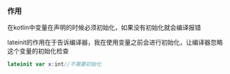 ### 作用

在kotlin中变量在声明的时候必须初始化，如果没有初始化就会编译报错

lateinit的作用在于告诉编译器，我在使用变量之前会进行初始化，让编译器忽略这个变量的初始化检查

```kotlin
lateinit var x:int//不需要初始化
```